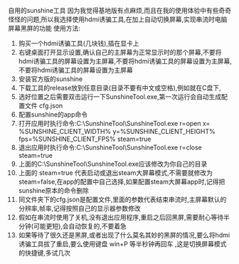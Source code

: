 自用的sunshine工具
因为我觉得基地版有点麻烦,而且在我的使用体验中有些奇奇怪怪的问题,所以我选择使用hdmi诱骗工具,在加上自动切换屏幕,实现串流时电脑屏幕黑屏的功能
使用方法:
1. 购买一个hdmi诱骗工具(几块钱),插在显卡上
2. 右键桌面打开显示设置,确认自己的主屏幕为正常显示时的那个屏幕,不要将hdmi诱骗工具的屏幕设置为主屏幕,不要将hdmi诱骗工具的屏幕设置为主屏幕,不要将hdmi诱骗工具的屏幕设置为主屏幕
3. 安装官方版的sunshine
4. 下载工具的release放到任意目录(目录不要有中文或空格),例如就在C盘下,
5. 选好位置之后需要双击运行一下SunshineTool.exe,第一次运行会自动生成配置文件 cfg.json
6. 配置sunshine的app命令
7. 打开应用时执行命令:C:\SunshineTool\SunshineTool.exe r=open x= %SUNSHINE_CLIENT_WIDTH% y=%SUNSHINE_CLIENT_HEIGHT% fps=%SUNSHINE_CLIENT_FPS% steam=true
8. 退出应用时执行命令:C:\SunshineTool\SunshineTool.exe r=close steam=true
9. 上面的C:\SunshineTool\SunshineTool.exe应该修改为你自己的目录
10. 上面的 steam=true 代表启动或退出steam大屏幕模式,不需要就修改为 steam=false,在app的配置中自己选择,如果配置steam大屏幕app时,记得把sunshine原本的命令删除
11. 同文件夹下的cfg.json是配置文件,里面的参数代表结束串流时,主屏幕默认的分辨率,帧率,记得按照自己的显示器参数修改
12. 假如在串流时使用了关机,没有退出应用程序,重启之后回黑屏,需要耐心等待半分钟(可能更短),会自动恢复的,不要着急
13. 如果等待了很久还是黑屏,或者出现了什么莫名其妙的黑屏的情况,要么将hdmi诱骗工具拔了重启,要么使用键盘 win+P 等半秒钟再回车 ,这是切换屏幕模式的快捷键,多试几次
